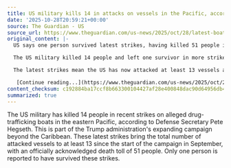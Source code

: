 ```yaml
---
title: US military kills 14 in attacks on vessels in the Pacific, according to Hegseth
date: '2025-10-28T20:59:21+00:00'
source: The Guardian - US
source_url: https://www.theguardian.com/us-news/2025/oct/28/latest-boat-strikes-caribbean-hegseth-trump
original_content: |-
  US says one person survived latest strikes, having killed 51 people in attacks on at least 13 vessels in recent weeks

  The US military killed 14 people and left one survivor in more strikes on alleged drug-trafficking boats in the eastern Pacific, the defense secretary, Pete Hegseth, said on Monday, as the Trump administration continued to expand its campaign beyond the Caribbean.

  The latest strikes mean the US has now attacked at least 13 vessels and brought the officially acknowledged death toll to 51 people since the campaign began at the start of September.

   [Continue reading...](https://www.theguardian.com/us-news/2025/oct/28/latest-boat-strikes-caribbean-hegseth-trump)
content_checksum: c192884ba17ccf8b663300104427af28e400848dac90d64956db4f108f196151
summarized: true
---
```


The US military has killed 14 people in recent strikes on alleged drug-trafficking boats in the eastern Pacific, according to Defense Secretary Pete Hegseth. This is part of the Trump administration's expanding campaign beyond the Caribbean. These latest strikes bring the total number of attacked vessels to at least 13 since the start of the campaign in September, with an officially acknowledged death toll of 51 people. Only one person is reported to have survived these strikes.